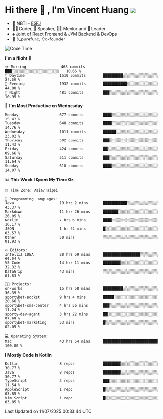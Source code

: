 # Hi there 👋 , I'm Vincent Huang ![](https://komarev.com/ghpvc/?username=Jian-Min-Huang)
- 👀 MBTI - [ESFJ](https://www.16personalities.com/esfj-personality)
- 👨‍💻 Coder, 🎤 Speaker, 👨‍🏫 Mentor and 🚀 Leader
- ♠️ Joint of React Frontend & JVM Backend & DevOps
- 💼 $_purefunc, Co-founder

<!--START_SECTION:waka-->
![Code Time](http://img.shields.io/badge/Code%20Time-5%2C592%20hrs%2032%20mins-blue)

**I'm a Night 🦉** 

```text
🌞 Morning                468 commits         ███░░░░░░░░░░░░░░░░░░░░░░   10.66 % 
🌆 Daytime                1510 commits        █████████░░░░░░░░░░░░░░░░   34.39 % 
🌃 Evening                1932 commits        ███████████░░░░░░░░░░░░░░   44.00 % 
🌙 Night                  481 commits         ███░░░░░░░░░░░░░░░░░░░░░░   10.95 % 
```
📅 **I'm Most Productive on Wednesday** 

```text
Monday                   677 commits         ████░░░░░░░░░░░░░░░░░░░░░   15.42 % 
Tuesday                  648 commits         ████░░░░░░░░░░░░░░░░░░░░░   14.76 % 
Wednesday                1011 commits        ██████░░░░░░░░░░░░░░░░░░░   23.02 % 
Thursday                 502 commits         ███░░░░░░░░░░░░░░░░░░░░░░   11.43 % 
Friday                   424 commits         ██░░░░░░░░░░░░░░░░░░░░░░░   09.66 % 
Saturday                 511 commits         ███░░░░░░░░░░░░░░░░░░░░░░   11.64 % 
Sunday                   618 commits         ████░░░░░░░░░░░░░░░░░░░░░   14.07 % 
```


📊 **This Week I Spent My Time On** 

```text
🕑︎ Time Zone: Asia/Taipei

💬 Programming Languages: 
Java                     19 hrs 2 mins       ███████████░░░░░░░░░░░░░░   43.37 % 
Markdown                 11 hrs 26 mins      ███████░░░░░░░░░░░░░░░░░░   26.05 % 
Kotlin                   7 hrs 6 mins        ████░░░░░░░░░░░░░░░░░░░░░   16.17 % 
JSON                     1 hr 34 mins        █░░░░░░░░░░░░░░░░░░░░░░░░   03.57 % 
Other                    50 mins             ░░░░░░░░░░░░░░░░░░░░░░░░░   01.93 % 

🔥 Editors: 
IntelliJ IDEA            28 hrs 59 mins      █████████████████░░░░░░░░   66.04 % 
VS Code                  14 hrs 11 mins      ████████░░░░░░░░░░░░░░░░░   32.32 % 
DataGrip                 43 mins             ░░░░░░░░░░░░░░░░░░░░░░░░░   01.63 % 

🐱‍💻 Projects: 
on-works                 15 hrs 58 mins      █████████░░░░░░░░░░░░░░░░   36.39 % 
sportybet-pocket         9 hrs 4 mins        █████░░░░░░░░░░░░░░░░░░░░   20.66 % 
sportybet-sms-center     4 hrs 56 mins       ███░░░░░░░░░░░░░░░░░░░░░░   11.24 % 
sporty-dev-agent         3 hrs 22 mins       ██░░░░░░░░░░░░░░░░░░░░░░░   07.68 % 
sportybet-marketing      53 mins             █░░░░░░░░░░░░░░░░░░░░░░░░   02.05 % 

💻 Operating System: 
Mac                      43 hrs 54 mins      █████████████████████████   100.00 % 
```

**I Mostly Code in Kotlin** 

```text
Kotlin                   8 repos             ████████░░░░░░░░░░░░░░░░░   30.77 % 
Java                     8 repos             ████████░░░░░░░░░░░░░░░░░   30.77 % 
TypeScript               3 repos             ███░░░░░░░░░░░░░░░░░░░░░░   11.54 % 
AppleScript              1 repo              █░░░░░░░░░░░░░░░░░░░░░░░░   03.85 % 
Vim Script               1 repo              █░░░░░░░░░░░░░░░░░░░░░░░░   03.85 % 
```




 Last Updated on 11/07/2025 00:33:44 UTC
<!--END_SECTION:waka-->
